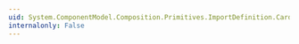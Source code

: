 ```yaml
---
uid: System.ComponentModel.Composition.Primitives.ImportDefinition.Cardinality
internalonly: False
---
```

